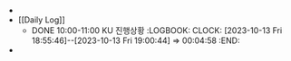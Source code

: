 -
- [[Daily Log]]
	- DONE 10:00-11:00 KU 진행상황
	  :LOGBOOK:
	  CLOCK: [2023-10-13 Fri 18:55:46]--[2023-10-13 Fri 19:00:44] =>  00:04:58
	  :END:
-